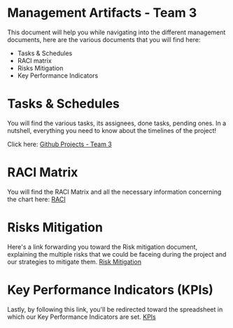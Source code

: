 # Management Artifacts - Team 3

This document will help you while navigating into the different management documents, here are the various documents that you will find here:

- Tasks & Schedules
- RACI matrix
- Risks Mitigation
- Key Performance Indicators

# Tasks & Schedules

You will find the various tasks, its assignees, done tasks, pending ones. In a nutshell, everything you need to know about the timelines of the project!

Click here: [Github Projects - Team 3](https://github.com/orgs/algosup/projects/20/views/4)

# RACI Matrix

You will find the RACI Matrix and all the necessary information concerning the chart here: [RACI](https://github.com/algosup/2023-2024-project-3-virtual-processor-team-3/blob/Documents/Documents/Management/RACI%20Chart/RACI.md)


# Risks Mitigation 

Here's a link forwarding you toward the Risk mitigation document, explaining the multiple risks that we could be faceing during the project and our strategies to mitigate them.
[Risk Mitigation](https://github.com/algosup/2023-2024-project-3-virtual-processor-team-3/blob/Documents/Documents/Management/Risk%20Mitigation/Risk%20Mitigation.md)


# Key Performance Indicators (KPIs)

Lastly, by following this link, you'll be redirected toward the spreadsheet in which our Key Performance Indicators are set.
[KPIs](https://docs.google.com/spreadsheets/d/1_e3KZmQ_rL7N9RfHELOPWwakPeHL5rIRIHAhU5QM1bc/edit#gid=704615476)